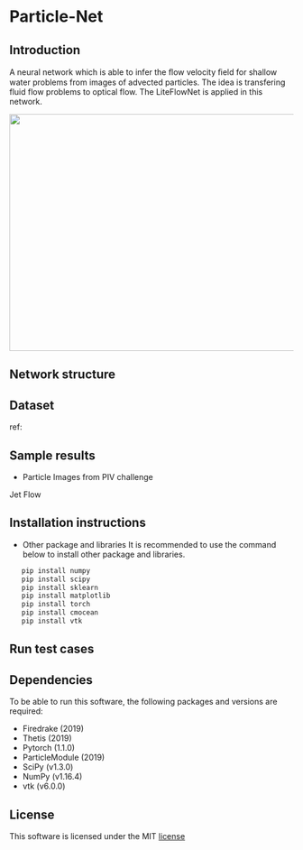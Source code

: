 # Particle-Net

## Introduction
A neural network which is able to infer the ﬂow velocity ﬁeld for shallow water problems from images of advected particles. The idea is transfering fluid flow problems to optical flow. The LiteFlowNet is applied in this network.

<p align="center">
  <img src="https://user-images.githubusercontent.com/33411325/64025420-8e70b600-cb34-11e9-9545-1f279c2a12a1.png" width="619" height="420"><br>
</p>

## Network structure


## Dataset

ref:

## Sample results

- Particle Images from PIV challenge

Jet Flow




## Installation instructions
- Other package and libraries
It is recommended to use the command below to install other package and libraries.
```bash
   pip install numpy
   pip install scipy
   pip install sklearn 
   pip install matplotlib
   pip install torch
   pip install cmocean
   pip install vtk
```

## Run test cases




## Dependencies
To be able to run this software, the following packages and versions are required:

- Firedrake (2019)
- Thetis (2019)
- Pytorch (1.1.0)
- ParticleModule (2019)
- SciPy (v1.3.0)
- NumPy (v1.16.4)
- vtk (v6.0.0)


## License
This software is licensed under the MIT [license](https://github.com/msc-acse/acse-9-independent-research-project-erizmr/blob/master/License)
